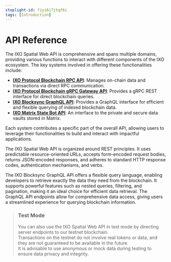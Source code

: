 ```yaml
---
stoplight-id: fiyi6i7jtqf6i
tags: [Introduction]
---
```


# API Reference

The IXO Spatial Web API is comprehensive and spans multiple domains, providing various functions to interact with different components of the IXO ecosystem. The key systems involved in offering these functionalities include:

- [**IXO Protocol Blockchain RPC API**](RPC-API/RPC-API-Overview.md): Manages on-chain data and transactions via direct RPC communication.
- [**IXO Protocol Blockchain gRPC Gateway API**](gRPC-Gateway/gRPC-Gateway-Overview.md): Provides a gRPC REST interface for direct blockchain queries.
- [**IXO Blocksync GraphQL API**](Blocksync-GraphQL-API/Blocksync-GraphQL-API-Overview.md): Provides a GraphQL interface for efficient and flexible querying of indexed blockchain data.
- [**IXO Matrix State Bot API**](Matrix-REST-API/Matrix-REST-API-Overview.md): An interface to the private and secure data vaults stored in Matrix.

Each system contributes a specific part of the overall API, allowing users to leverage their functionalities to build and interact with impactful applications.

The IXO Spatial Web API is organized around REST principles. It uses predictable resource-oriented URLs, accepts form-encoded request bodies, returns JSON-encoded responses, and adheres to standard HTTP response codes, authentication mechanisms, and verbs.

The IXO Blocksync GraphQL API offers a flexible query language, enabling developers to retrieve exactly the data they need from the blockchain. It supports powerful features such as nested queries, filtering, and pagination, making it an ideal choice for efficient data retrieval. The GraphQL API endpoints allow for comprehensive data access, giving users a streamlined experience for querying blockchain information.

<!-- theme: info --> 
> ### Test Mode
>
> You can also use the IXO Spatial Web API in test mode by directing server endpoints to our testnet blockchain.  
> Transactions on the testnet do not involve real tokens or data, and they are not guaranteed to be available in the future.  
> It is advisable to use anonymous or mock data during testing to ensure data privacy and integrity.
